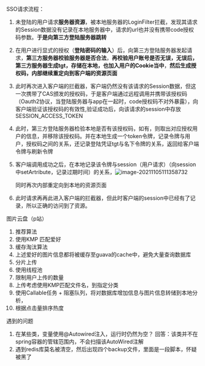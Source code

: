 SSO请求流程：

1. 未登陆的用户请求**服务器资源**，被本地服务器的LoginFilter拦截，发现其请求的Session数据没有记录在本地服务器中，请求的url也并没有携带code授权码参数。**于是向第三方登陆服务器跳转**

2. 在用户进行显式的授权（**登陆密码的输入**）后，向第三方登陆服务器发起请求，**第三方服务器校验服务器是否合法**，**再校验用户账号是否无误，无误后，第三方服务器生成tgt，存储在本地，也加入用户的Cookie当中**，**然后生成授权码，内部继续重定向到客户端的资源页面**

3. 此时再次进入客户端的拦截器，客户端仍然没有该请求的Session数据，但这一次携带了CAS颁发的授权码，于是客户端通过远程调用并携带该授权码（Oauth2协议，当登陆服务器与app在一起时，code授权码不对外暴露），向客户端验证该授权码的有效性,验证成功后，向该请求的session中存放SESSION_ACCESS_TOKEN

4. 此时，第三方登陆服务器检验本地是否有该授权码，如有，则取出对应授权用户的信息，并移除该授权码。并在本地生成一个token令牌，记录令牌与用户，授权码之间的关系，还记录登陆凭证tgt与名下令牌的关系，返回给客户端令牌与刷新令牌

5. 客户端调用成功之后，在本地记录该令牌与session（用户请求）（向session中setArtribute，记录过期时间）的关系，![image-20211105111358732](C:\Users\pro\AppData\Roaming\Typora\typora-user-images\image-20211105111358732.png)

   同时再次内部重定向到本地的资源页面

6. 此时请求再再此进入客户端的拦截器，但此时客户端的session中已经有了记录，所以正确的访问到了资源。

图片云盘（p站）
1. 推荐算法
  1. 使用KMP 匹配爱好
2. 缓存淘汰算法
  1. 上述爱好的图片信息都将被缓存至guava的cache中，避免大量查询数据库
3. 分片上传
  1. 使用线程池
  2. 限制用户上传的数量
  3. 上传考虑使用KMP匹配文件名，到指定分类
  4. 使用Callable任务 + 阻塞队列，将对数据库增加信息与图片信息转储到本地分析，   
4. 根据点击量排序热度

遇到的问题
1. 在某些类，变量使用@Autowired注入，运行时仍然为空？
回答：该类并不在spring容器的管辖范围内，不会扫描该AutoWired注解
2. 遇到redis库莫名被清空，然后出现四个backup文件，里面是一段脚本，怀疑被黑了   